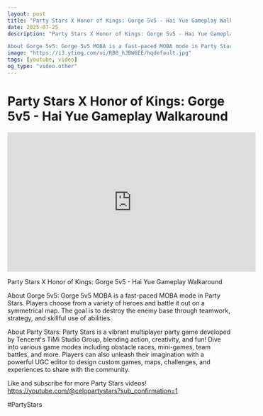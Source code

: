 ```yaml
---
layout: post
title: "Party Stars X Honor of Kings: Gorge 5v5 - Hai Yue Gameplay Walkaround"
date: 2025-07-25
description: "Party Stars X Honor of Kings: Gorge 5v5 - Hai Yue Gameplay Walkaround

About Gorge 5v5: Gorge 5v5 MOBA is a fast-paced MOBA mode in Party Stars. Players..."
image: "https://i3.ytimg.com/vi/RB8_hJBW6EE/hqdefault.jpg"
tags: [youtube, video]
og_type: "video.other"
---
```


<script type="application/ld+json">
{
  "@context": "http://schema.org",
  "@type": "VideoObject",
  "name": "Party Stars X Honor of Kings: Gorge 5v5 - Hai Yue Gameplay Walkaround",
  "description": "Party Stars X Honor of Kings: Gorge 5v5 - Hai Yue Gameplay Walkaround\n\nAbout Gorge 5v5: Gorge 5v5 MOBA is a fast-paced MOBA mode in Party Stars. Players choose from a variety of heroes and battle it out on a symmetrical map. The goal is to destroy the enemy base through teamwork, strategy, and skillful use of abilities. \n\nAbout Party Stars: Party Stars is a vibrant multiplayer party game developed by Tencent's TiMi Studio Group, blending action, creativity, and fun! Dive into various game modes including obstacle races, mini-games, team battles, and more. Players can also unleash their imagination with a powerful UGC editor to design custom games, maps, challenges, and experiences to share with the community.\n\nLike and subscribe for more Party Stars videos! https://youtube.com/@celopartystars?sub_confirmation=1\n\n#PartyStars",
  "thumbnailUrl": "https://i3.ytimg.com/vi/RB8_hJBW6EE/hqdefault.jpg",
  "uploadDate": "2025-07-25T08:40:40",
  "embedUrl": "https://www.youtube.com/embed/RB8_hJBW6EE",
  "publisher": {
    "@type": "Person",
    "name": "Celo Zaga"
  },
  "mainEntityOfPage": {
    "@type": "WebPage",
    "@id": "https://celozaga.github.io/2025/07/25/party-stars-x-honor-of-kings:-gorge-5v5---hai-yue-gameplay-walkaround-RB8_hJBW6EE.html"
  },
  "duration": "PT0M0S"
}
</script>

<script type="application/ld+json">
{
  "@context": "http://schema.org",
  "@type": "BlogPosting",
  "headline": "Party Stars X Honor of Kings: Gorge 5v5 - Hai Yue Gameplay Walkaround",
  "image": "https://i3.ytimg.com/vi/RB8_hJBW6EE/hqdefault.jpg",
  "publisher": {
    "@type": "Person",
    "name": "Celo Zaga"
  },
  "url": "https://celozaga.github.io/2025/07/25/party-stars-x-honor-of-kings:-gorge-5v5---hai-yue-gameplay-walkaround-RB8_hJBW6EE.html",
  "datePublished": "2025-07-25T08:40:40",
  "dateCreated": "2025-07-25T08:40:40",
  "dateModified": "2025-07-25T08:40:40",
  "description": "Party Stars X Honor of Kings: Gorge 5v5 - Hai Yue Gameplay Walkaround\n\nAbout Gorge 5v5: Gorge 5v5 MOBA is a fast-paced MOBA mode in Party Stars. Players...",
  "author": {
    "@type": "Person",
    "name": "Celo Zaga"
  },
  "mainEntityOfPage": {
    "@type": "WebPage",
    "@id": "https://celozaga.github.io/2025/07/25/party-stars-x-honor-of-kings:-gorge-5v5---hai-yue-gameplay-walkaround-RB8_hJBW6EE.html"
  }
}
</script>

<h1 class="youtube-post-title">Party Stars X Honor of Kings: Gorge 5v5 - Hai Yue Gameplay Walkaround</h1>

<iframe width="560" height="315" src="https://www.youtube.com/embed/RB8_hJBW6EE" class="youtube-post-embed" frameborder="0" allowfullscreen></iframe>

<p class="youtube-post-description">Party Stars X Honor of Kings: Gorge 5v5 - Hai Yue Gameplay Walkaround

About Gorge 5v5: Gorge 5v5 MOBA is a fast-paced MOBA mode in Party Stars. Players choose from a variety of heroes and battle it out on a symmetrical map. The goal is to destroy the enemy base through teamwork, strategy, and skillful use of abilities. 

About Party Stars: Party Stars is a vibrant multiplayer party game developed by Tencent's TiMi Studio Group, blending action, creativity, and fun! Dive into various game modes including obstacle races, mini-games, team battles, and more. Players can also unleash their imagination with a powerful UGC editor to design custom games, maps, challenges, and experiences to share with the community.

Like and subscribe for more Party Stars videos! https://youtube.com/@celopartystars?sub_confirmation=1

#PartyStars</p>
